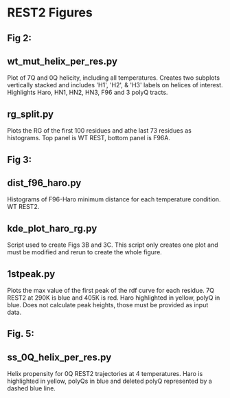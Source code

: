 # REST2 Figures
## Fig 2:
## wt_mut_helix_per_res.py
Plot of 7Q and 0Q helicity, including all temperatures. Creates two subplots vertically stacked and includes 'H1', 'H2', & 'H3' labels on helices of interest. Highlights Haro, HN1, HN2, HN3, F96 and 3 polyQ tracts.

## rg_split.py
Plots the RG of the first 100 residues and athe last 73 residues as histograms. Top panel is WT REST, bottom panel is F96A.

## Fig 3:
## dist_f96_haro.py
Histograms of F96-Haro minimum distance for each temperature condition. WT REST2.

## kde_plot_haro_rg.py
Script used to create Figs 3B and 3C. This script only creates one plot and must be modified and rerun to create the whole figure.

## 1stpeak.py
Plots the max value of the first peak of the rdf curve for each residue. 7Q REST2 at 290K is blue and 405K is red. 
Haro highlighted in yellow, polyQ in blue. Does not calculate peak heights, those must be provided as input data.

## Fig. 5:
## ss_0Q_helix_per_res.py
Helix propensity for 0Q REST2 trajectories at 4 temperatures. Haro is highlighted in yellow, polyQs in blue and deleted polyQ represented by a dashed blue line.
